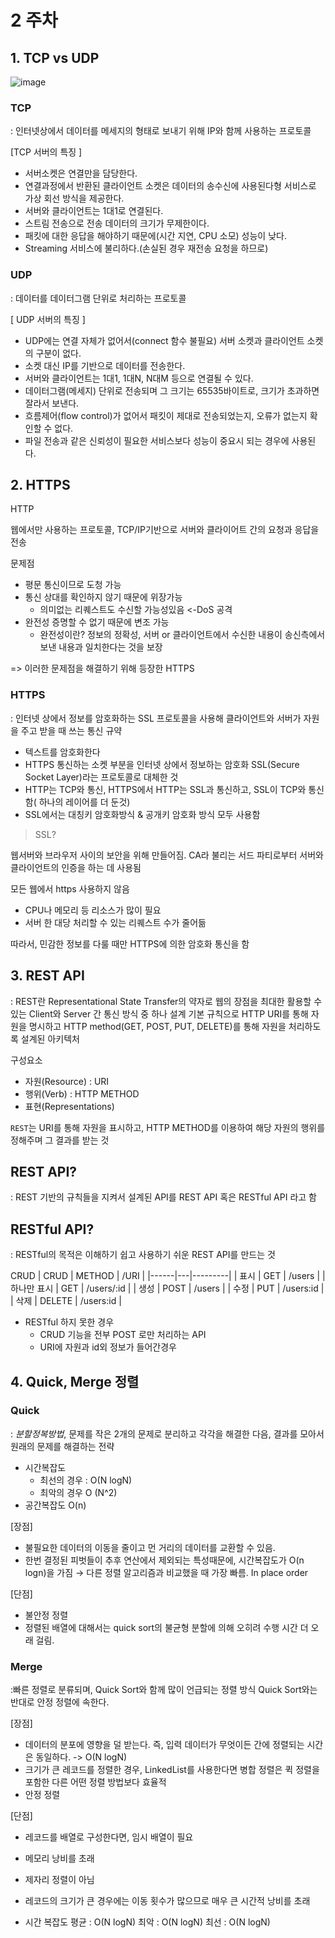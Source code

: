 # 2 주차


## 1. TCP vs UDP

![image](https://user-images.githubusercontent.com/46014765/111902403-a7c3b500-8a80-11eb-8dce-e8ba1a45774f.png)

### TCP
: 인터넷상에서 데이터를 메세지의 형태로 보내기 위해 IP와 함께 사용하는 프로토콜

 [TCP 서버의 특징 ]
- 서버소켓은 연결만을 담당한다.
- 연결과정에서 반환된 클라이언트 소켓은 데이터의 송수신에 사용된다형 서비스로 가상 회선 방식을 제공한다.
- 서버와 클라이언트는 1대1로 연결된다.
- 스트림 전송으로 전송 데이터의 크기가 무제한이다.
- 패킷에 대한 응답을 해야하기 때문에(시간 지연, CPU 소모) 성능이 낮다.
- Streaming 서비스에 불리하다.(손실된 경우 재전송 요청을 하므로)


### UDP
: 데이터를 데이터그램 단위로 처리하는 프로토콜


[ UDP 서버의 특징 ]
- UDP에는 연결 자체가 없어서(connect 함수 불필요) 서버 소켓과 클라이언트 소켓의 구분이 없다.
- 소켓 대신 IP를 기반으로 데이터를 전송한다.
- 서버와 클라이언트는 1대1, 1대N, N대M 등으로 연결될 수 있다.
- 데이터그램(메세지) 단위로 전송되며 그 크기는 65535바이트로, 크기가 초과하면 잘라서 보낸다.
- 흐름제어(flow control)가 없어서 패킷이 제대로 전송되었는지, 오류가 없는지 확인할 수 없다.
- 파일 전송과 같은 신뢰성이 필요한 서비스보다 성능이 중요시 되는 경우에 사용된다.





## 2. HTTPS

HTTP

웹에서만 사용하는 프로토콜, TCP/IP기반으로 서버와 클라이어트 간의 요청과 응답을 전송

문제점
- 평문 통신이므로 도청 가능
- 통신 상대를 확인하지 않기 때문에 위장가능
  - 의미없는 리퀘스트도 수신할 가능성있음 <-DoS 공격
- 완전성 증명할 수 없기 때문에 변조 가능
  - 완전성이란?  정보의 정확성, 서버 or 클라이언트에서 수신한 내용이 송신측에서 보낸 내용과 일치한다는 것을 보장
 
 => 이러한 문제점을 해결하기 위해 등장한 HTTPS
 
 ### HTTPS
: 인터넷 상에서 정보를 암호화하는 SSL 프로토콜을 사용해 클라이언트와 서버가 자원을 주고 받을 때 쓰는 통신 규약
- 텍스트를 암호화한다
- HTTPS 통신하는 소켓 부분을 인터넷 상에서 정보하는 암호화 SSL(Secure Socket Layer)라는 프로토콜로 대체한 것
- HTTP는 TCP와 통신, HTTPS에서 HTTP는 SSL과 통신하고, SSL이 TCP와 통신함( 하나의 레이어를 더 둔것)
- SSL에서는 대칭키 암호화방식 & 공개키 암호화 방식 모두 사용함


> SSL?

웹서버와 브라우저 사이의 보안을 위해 만들어짐. CA라 불리는 서드 파티로부터 서버와 클라이언트의 인증을 하는 데 사용됨

모든 웹에서 https 사용하지 않음
- CPU나 메모리 등 리소스가 많이 필요
- 서버 한 대당 처리할 수 있는 리퀘스트 수가 줄어듦

따라서, 민감한 정보를 다룰 때만 HTTPS에 의한 암호화 통신을 함
 
 ## 3. REST API
 
 : REST란 Representational State Transfer의 약자로 웹의 장점을 최대한 활용할 수 있는 Client와 Server 간 통신 방식 중 하나
 설계 기본 규칙으로 HTTP URI를 통해 자원을 명시하고 HTTP method(GET, POST, PUT, DELETE)를 통해 자원을 처리하도록 설계된 아키텍처
 
 구성요소
- 자원(Resource) : URI
- 행위(Verb) : HTTP METHOD
- 표현(Representations)
 
 `REST`는 URI를 통해 자원을 표시하고, HTTP METHOD를 이용하여 해당 자원의 행위를 정해주며 그 결과를 받는 것
 
 ## REST API?
 : REST 기반의 규칙들을 지켜서 설계된 API를 REST API 혹은 RESTful API 라고 함
 
 
 ## RESTful API?
 : RESTful의 목적은 이해하기 쉽고 사용하기 쉬운 REST API를 만드는 것
 
 CRUD
| CRUD | METHOD | /URI |
|------|---|---------|
| 표시 | GET | /users |
| 하나만 표시 | GET | /users/:id |
| 생성 | POST | /users |
| 수정 | PUT | /users:id |
| 삭제 | DELETE | /users:id |

- RESTful 하지 못한 경우
  - CRUD 기능을 전부 POST 로만 처리하는 API
  - URI에 자원과 id외 정보가 들어간경우

 
 ## 4. Quick, Merge 정렬
 
 ### Quick
 : *분할정복방법*, 문제를 작은 2개의 문제로 분리하고 각각을 해결한 다음, 결과를 모아서 원래의 문제를 해결하는 전략

- 시간복잡도
  - 최선의 경우 :  O(N logN)
  - 최악의 경우 O (N^2)
 - 공간복잡도 O(n)
 
 [장점]
- 불필요한 데이터의 이동을 줄이고 먼 거리의 데이터를 교환할 수 있음.
- 한번 결정된 피벗들이 추후 연산에서 제외되는 특성때문에, 시간복잡도가 O(n logn)을 가짐
→ 다른 정렬 알고리즘과 비교했을 때 가장 빠름.
In place order

[단점]
- 불안정 정렬
- 정렬된 배열에 대해서는 quick sort의 불균형 분할에 의해 오히려 수행 시간 더 오래 걸림.


### Merge
:빠른 정렬로 분류되며, Quick Sort와 함께 많이 언급되는 정렬 방식
Quick Sort와는 반대로 안정 정렬에 속한다.

[장점]
- 데이터의 분포에 영향을 덜 받는다. 즉, 입력 데이터가 무엇이든 간에 정렬되는 시간은 동일하다. -> O(N logN)
- 크기가 큰 레코드를 정렬한 경우, LinkedList를 사용한다면 병합 정렬은 퀵 정렬을 포함한 다른 어떤 정렬 방법보다 효율적
- 안정 정렬

[단점]
- 레코드를 배열로 구성한다면, 임시 배열이 필요
- 메모리 낭비를 초래
- 제자리 정렬이 아님
- 레코드의 크기가 큰 경우에는 이동 횟수가 많으므로 매우 큰 시간적 낭비를 초래

- 시간 복잡도
평균 : O(N logN)
최악 : O(N logN)
최선 : O(N logN)
 
